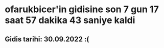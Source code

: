 # ofarukbicer'in gidisine son 7 gun 17 saat 57 dakika 43 saniye kaldi

## Gidis tarihi: 30.09.2022 :(